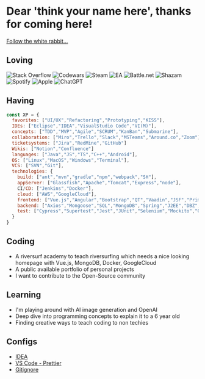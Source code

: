 # Dear 'think your name here', thanks for coming here!

[Follow the white rabbit...](https://dr4gon.io/)

## Loving

![Stack Overflow](https://img.shields.io/badge/-Stackoverflow-FE7A16?style=for-the-badge&logo=stack-overflow&logoColor=white) ![Codewars](https://img.shields.io/badge/Codewars-B1361E?style=for-the-badge&logo=codewars&logoColor=grey) ![Steam](https://img.shields.io/badge/steam-%23000000.svg?style=for-the-badge&logo=steam&logoColor=white) ![EA](https://img.shields.io/badge/ea-%23000000.svg?style=for-the-badge&logo=ea&logoColor=white) ![Battle.net](https://img.shields.io/badge/battle.net-%2300AEFF.svg?style=for-the-badge&logo=battle.net&logoColor=white) ![Shazam](https://img.shields.io/badge/shazam-1476FE?style=for-the-badge&logo=shazam&logoColor=white) ![Spotify](https://img.shields.io/badge/Spotify-1ED760?style=for-the-badge&logo=spotify&logoColor=white) ![Apple](https://img.shields.io/badge/Apple-%23000000.svg?style=for-the-badge&logo=apple&logoColor=white) ![ChatGPT](https://img.shields.io/badge/chatGPT-74aa9c?style=for-the-badge&logo=openai&logoColor=white) 

## Having

```js
const XP = {
  favorites: ["UI/UX","Refactoring","Prototyping","KISS"],
  IDEs: ["Eclipse","IDEA","VisualStudio Code","VI(M)"],
  concepts: ["TDD","MVP","Agile","SCRUM","KanBan","Submarine"],
  collaboration: ["Miro","Trello","Slack","MSTeams","Around.co","Zoom"],
  ticketsystems: ["Jira","RedMine","GitHub"]
  Wikis: ["Notion","Confluence"]
  languages: ["Java","JS","TS","C++","Android"],
  OS: ["Linux","MacOS","Windows","Terminal"],
  VCS: ["SVN","Git"],
  technologies: {
    build: ["ant","mvn","gradle","npm","webpack","SH"],
    appServer: ["Glassfish","Apache","Tomcat","Express","node"],
    CI/CD: ["Jenkins","Docker"],
    cloud: ["AWS","GoogleCloud"],
    frontend: ["Vue.js","Angular","Bootstrap","QT","Vaadin","JSF","Primefaces","JSP","HTML","S/CSS","SASS","jQuery"],
    backend: ["Axios","Mongoose","SQL","MongoDB","Spring","J2EE","DBZ","Flyway","JAXB","JAX-RS","REST","JPA","Hibernate"],
    test: ["Cypress","Supertest","Jest","JUnit","Selenium","Mockito","Gatling"],
  }
}
```

## Coding

* A riversurf academy to teach riversurfing which needs a nice looking homepage with Vue.js, MongoDB, Docker, GoogleCloud
* A public available portfolio of personal projects
* I want to contribute to the Open-Source community 

## Learning

* I'm playing around with AI image generation and OpenAI 
* Deep dive into programming concepts to explain it to a 6 year old
* Finding creative ways to teach coding to non techies

## Configs

* [IDEA](https://github.com/Dr4gon/Dr4gon/blob/master/Intellij-code-style.xml)
* [VS Code - Prettier](https://github.com/Dr4gon/Dr4gon/blob/master/.prettierrc.json)
* [Gitignore](https://github.com/Dr4gon/Dr4gon/blob/master/.gitignore)
